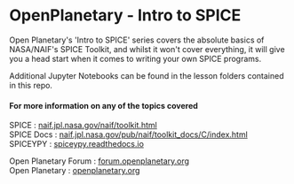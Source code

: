 # __OpenPlanetary__ - Intro to __SPICE__

Open Planetary's 'Intro to SPICE' series covers the absolute basics of NASA/NAIF's SPICE Toolkit, and whilst it won't cover everything, it will give you a head start when it comes to writing your own SPICE programs.

Additional Jupyter Notebooks can be found in the lesson folders contained in this repo.

#### For more information on any of the topics covered
SPICE : [naif.jpl.nasa.gov/naif/toolkit.html](naif.jpl.nasa.gov/naif/toolkit.html)  
SPICE Docs : [naif.jpl.nasa.gov/pub/naif/toolkit_docs/C/index.html](naif.jpl.nasa.gov/pub/naif/toolkit_docs/C/index.html)  
SPICEYPY : [spiceypy.readthedocs.io](spiceypy.readthedocs.io)  

Open Planetary Forum : [forum.openplanetary.org](forum.openplanetary.org)  
Open Planetary : [openplanetary.org](openplanetary.org)  
